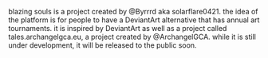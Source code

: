 blazing souls is a project created by @Byrrrd aka solarflare0421. the idea of the platform is for people to have a DeviantArt alternative that has annual art tournaments. it is inspired by
DeviantArt as well as a project called tales.archangelgca.eu, a project created by @ArchangelGCA. while it is still under development, it will be released to the public soon.
